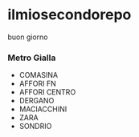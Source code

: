 # ilmiosecondorepo
buon giorno
### Metro Gialla
- COMASINA
- AFFORI FN
- AFFORI CENTRO
- DERGANO
- MACIACCHINI
- ZARA
- SONDRIO